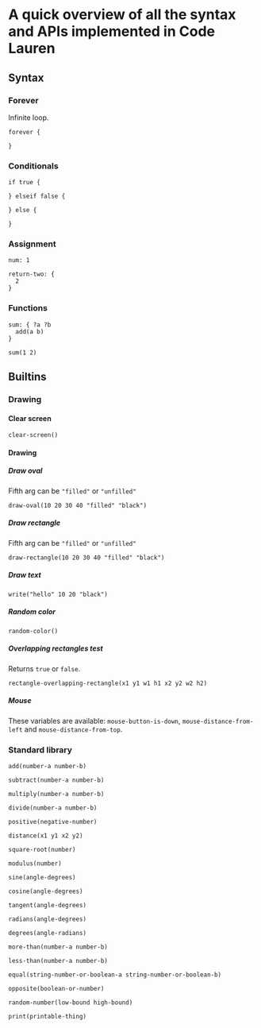 # A quick overview of all the syntax and APIs implemented in Code Lauren

## Syntax

### Forever

Infinite loop.

```
forever {

}
```

### Conditionals

```
if true {

} elseif false {

} else {

}
```

### Assignment

```
num: 1
```

```
return-two: {
  2
}
```

### Functions

```
sum: { ?a ?b
  add(a b)
}

sum(1 2)
```

## Builtins

### Drawing

#### Clear screen

```
clear-screen()
```

#### Drawing

##### Draw oval

Fifth arg can be `"filled"` or `"unfilled"`

```
draw-oval(10 20 30 40 "filled" "black")
```

##### Draw rectangle

Fifth arg can be `"filled"` or `"unfilled"`

```
draw-rectangle(10 20 30 40 "filled" "black")
```

##### Draw text

```
write("hello" 10 20 "black")
```

##### Random color

```
random-color()
```

##### Overlapping rectangles test

Returns `true` or `false`.

```
rectangle-overlapping-rectangle(x1 y1 w1 h1 x2 y2 w2 h2)
```

##### Mouse

These variables are available: `mouse-button-is-down`, `mouse-distance-from-left` and `mouse-distance-from-top`.

### Standard library

```
add(number-a number-b)
```

```
subtract(number-a number-b)
```

```
multiply(number-a number-b)
```

```
divide(number-a number-b)
```

```
positive(negative-number)
```

```
distance(x1 y1 x2 y2)
```

```
square-root(number)
```

```
modulus(number)
```

```
sine(angle-degrees)
```

```
cosine(angle-degrees)
```

```
tangent(angle-degrees)
```

```
radians(angle-degrees)
```

```
degrees(angle-radians)
```

```
more-than(number-a number-b)
```

```
less-than(number-a number-b)
```

```
equal(string-number-or-boolean-a string-number-or-boolean-b)
```

```
opposite(boolean-or-number)
```

```
random-number(low-bound high-bound)
```

```
print(printable-thing)
```

